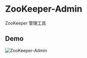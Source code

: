 # ZooKeeper-Admin
ZooKeeper 管理工具


## Demo
![ZooKeeper-Admin](http://dn-ahoo.qbox.me/ZooKeeper-Admin.png)
